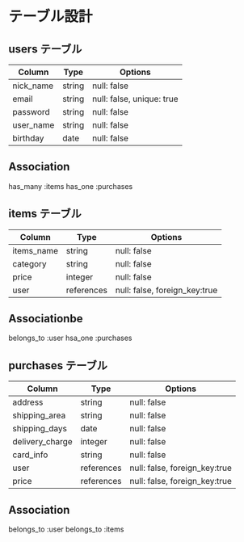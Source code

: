 # テーブル設計


##  users テーブル



| Column     | Type   | Options                   |
| ---------- | ------ | ------------------------  |
| nick_name  | string | null: false               | 
| email      | string | null: false, unique: true | 
| password   | string | null: false               | 
| user_name  | string | null: false               | 
| birthday   | date   | null: false               | 


##  Association


has_many :items
has_one  :purchases


##  items テーブル


| Column     | Type       | Options                        |
| ---------- | ---------- | ------------------------------ |
| items_name | string     | null: false                    | 
| category   | string     | null: false                    | 
| price      | integer    | null: false                    | 
| user       | references | null: false, foreign_key:true  |


##  Associationbe

belongs_to :user
hsa_one    :purchases


##  purchases  テーブル


| Column          | Type        | Options                        |
| --------------- | ----------- | ------------------------------ |
| address         | string      | null: false                    | 
| shipping_area   | string      | null: false                    | 
| shipping_days   | date        | null: false                    | 
| delivery_charge | integer     | null: false                    | 
| card_info       | string      | null: false                    | 
| user            | references  | null: false, foreign_key:true  |
| price           | references  | null: false, foreign_key:true  |

##  Association

belongs_to :user
belongs_to :items
